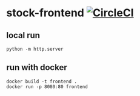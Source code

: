 # stock-frontend [![CircleCI](https://circleci.com/gh/deersheep330/stock-frontend.svg?style=shield)](https://app.circleci.com/pipelines/github/deersheep330/stock-frontend)

## local run
```
python -m http.server
```

## run with docker
```
docker build -t frontend .
docker run -p 8080:80 frontend
```
